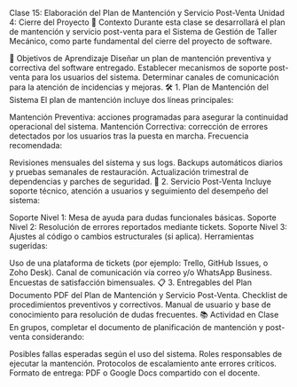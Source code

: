 Clase 15: Elaboración del Plan de Mantención y Servicio Post-Venta
Unidad 4: Cierre del Proyecto
📌 Contexto
Durante esta clase se desarrollará el plan de mantención y servicio post-venta para el Sistema de Gestión de Taller Mecánico, como parte fundamental del cierre del proyecto de software.

🎯 Objetivos de Aprendizaje
Diseñar un plan de mantención preventiva y correctiva del software entregado.
Establecer mecanismos de soporte post-venta para los usuarios del sistema.
Determinar canales de comunicación para la atención de incidencias y mejoras.
🛠️ 1. Plan de Mantención del Sistema
El plan de mantención incluye dos líneas principales:

Mantención Preventiva: acciones programadas para asegurar la continuidad operacional del sistema.
Mantención Correctiva: corrección de errores detectados por los usuarios tras la puesta en marcha.
Frecuencia recomendada:

Revisiones mensuales del sistema y sus logs.
Backups automáticos diarios y pruebas semanales de restauración.
Actualización trimestral de dependencias y parches de seguridad.
🤝 2. Servicio Post-Venta
Incluye soporte técnico, atención a usuarios y seguimiento del desempeño del sistema:

Soporte Nivel 1: Mesa de ayuda para dudas funcionales básicas.
Soporte Nivel 2: Resolución de errores reportados mediante tickets.
Soporte Nivel 3: Ajustes al código o cambios estructurales (si aplica).
Herramientas sugeridas:

Uso de una plataforma de tickets (por ejemplo: Trello, GitHub Issues, o Zoho Desk).
Canal de comunicación vía correo y/o WhatsApp Business.
Encuestas de satisfacción bimensuales.
📋 3. Entregables del Plan
Documento PDF del Plan de Mantención y Servicio Post-Venta.
Checklist de procedimientos preventivos y correctivos.
Manual de usuario y base de conocimiento para resolución de dudas frecuentes.
📚 Actividad en Clase
En grupos, completar el documento de planificación de mantención y post-venta considerando:

Posibles fallas esperadas según el uso del sistema.
Roles responsables de ejecutar la mantención.
Protocolos de escalamiento ante errores críticos.
Formato de entrega: PDF o Google Docs compartido con el docente.